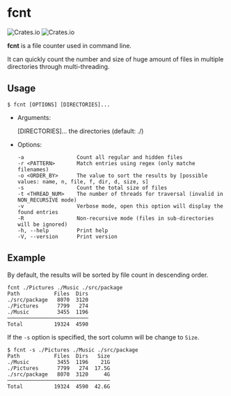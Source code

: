 # fcnt

![Crates.io](https://img.shields.io/crates/v/fcnt?color=9cf)
![Crates.io](https://img.shields.io/crates/d/fcnt?color=green&label=install)

**fcnt** is a file counter used in command line.

It can quickly count the number and size of huge amount of files in multiple directories through multi-threading.

## Usage

```shell
$ fcnt [OPTIONS] [DIRECTORIES]...
```

- Arguments:

  [DIRECTORIES]...  the directories (default: ./)

- Options:

  ```
  -a                 Count all regular and hidden files
  -r <PATTERN>       Match entries using regex (only matche filenames)
  -o <ORDER_BY>      The value to sort the results by [possible values: name, n, file, f, dir, d, size, s]
  -s                 Count the total size of files
  -t <THREAD_NUM>    The number of threads for traversal (invalid in NON_RECURSIVE mode)
  -v                 Verbose mode, open this option will display the found entries
  -R                 Non-recursive mode (files in sub-directories will be ignored)
  -h, --help         Print help
  -V, --version      Print version
  ```

## Example

By default, the results will be sorted by file count in descending order.

```shell
fcnt ./Pictures ./Music ./src/package
Path           Files  Dirs
./src/package   8070  3120
./Pictures      7799   274
./Music         3455  1196
──────────────────────────
Total          19324  4590
```

If the `-s` option is specified, the sort column will be change to `Size`.

```shell
$ fcnt -s ./Pictures ./Music ./src/package
Path           Files  Dirs   Size
./Music         3455  1196    21G
./Pictures      7799   274  17.5G
./src/package   8070  3120     4G
─────────────────────────────────
Total          19324  4590  42.6G
```
